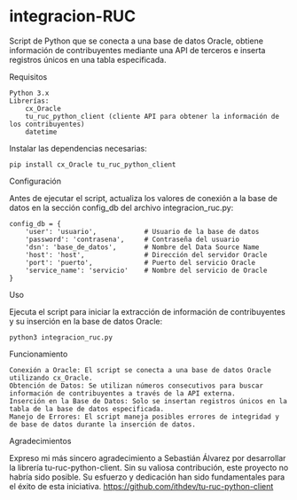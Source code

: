 # integracion-RUC
Script de Python que se conecta a una base de datos Oracle, obtiene información de contribuyentes mediante una API de terceros e inserta registros únicos en una tabla especificada.

Requisitos

    Python 3.x
    Librerías:
        cx_Oracle
        tu_ruc_python_client (cliente API para obtener la información de los contribuyentes)
        datetime


Instalar las dependencias necesarias:


    pip install cx_Oracle tu_ruc_python_client

Configuración

Antes de ejecutar el script, actualiza los valores de conexión a la base de datos en la sección config_db del archivo integracion_ruc.py:


    config_db = {
        'user': 'usuario',            # Usuario de la base de datos
        'password': 'contrasena',     # Contraseña del usuario
        'dsn': 'base_de_datos',       # Nombre del Data Source Name
        'host': 'host',               # Dirección del servidor Oracle
        'port': 'puerto',             # Puerto del servicio Oracle
        'service_name': 'servicio'    # Nombre del servicio de Oracle
    }


Uso

Ejecuta el script para iniciar la extracción de información de contribuyentes y su inserción en la base de datos Oracle:

    python3 integracion_ruc.py


Funcionamiento

    Conexión a Oracle: El script se conecta a una base de datos Oracle utilizando cx_Oracle.
    Obtención de Datos: Se utilizan números consecutivos para buscar información de contribuyentes a través de la API externa.
    Inserción en la Base de Datos: Solo se insertan registros únicos en la tabla de la base de datos especificada.
    Manejo de Errores: El script maneja posibles errores de integridad y de base de datos durante la inserción de datos.

Agradecimientos

Expreso mi más sincero agradecimiento a Sebastián Álvarez por desarrollar la librería tu-ruc-python-client. Sin su valiosa contribución, este proyecto no habría sido posible. Su esfuerzo y dedicación han sido fundamentales para el éxito de esta iniciativa.
https://github.com/ithdev/tu-ruc-python-client
